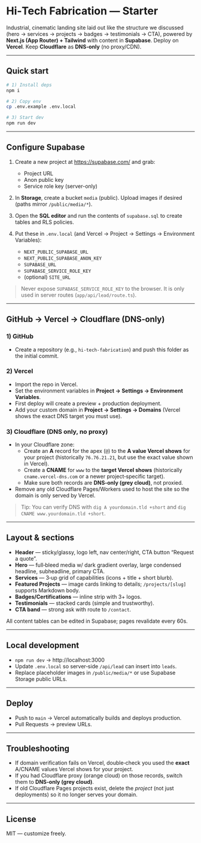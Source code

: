 # Hi‑Tech Fabrication — Starter

Industrial, cinematic landing site laid out like the structure we discussed (hero → services → projects → badges → testimonials → CTA), powered by **Next.js (App Router) + Tailwind** with content in **Supabase**. Deploy on **Vercel**. Keep **Cloudflare** as **DNS‑only** (no proxy/CDN).

---

## Quick start

```bash
# 1) Install deps
npm i

# 2) Copy env
cp .env.example .env.local

# 3) Start dev
npm run dev
```

---

## Configure Supabase

1. Create a new project at https://supabase.com/ and grab:
   - Project URL
   - Anon public key
   - Service role key (server-only)

2. In **Storage**, create a bucket `media` (public). Upload images if desired (paths mirror `/public/media/*`).

3. Open the **SQL editor** and run the contents of `supabase.sql` to create tables and RLS policies.

4. Put these in `.env.local` (and Vercel → Project → Settings → Environment Variables):
   - `NEXT_PUBLIC_SUPABASE_URL`
   - `NEXT_PUBLIC_SUPABASE_ANON_KEY`
   - `SUPABASE_URL`
   - `SUPABASE_SERVICE_ROLE_KEY`
   - (optional) `SITE_URL`

> Never expose `SUPABASE_SERVICE_ROLE_KEY` to the browser. It is only used in server routes (`app/api/lead/route.ts`).

---

## GitHub → Vercel → Cloudflare (DNS‑only)

### 1) GitHub
- Create a repository (e.g., `hi-tech-fabrication`) and push this folder as the initial commit.

### 2) Vercel
- Import the repo in Vercel.
- Set the environment variables in **Project → Settings → Environment Variables**.
- First deploy will create a preview + production deployment.
- Add your custom domain in **Project → Settings → Domains** (Vercel shows the exact DNS target you must use).

### 3) Cloudflare (DNS only, no proxy)
- In your Cloudflare zone:
  - Create an **A** record for the apex (`@`) to the **A value Vercel shows** for your project (historically `76.76.21.21`, but use the exact value shown in Vercel).
  - Create a **CNAME** for `www` to the **target Vercel shows** (historically `cname.vercel-dns.com` or a newer project‑specific target).
  - Make sure both records are **DNS‑only (grey cloud)**, not proxied.
- Remove any old Cloudflare Pages/Workers used to host the site so the domain is only served by Vercel.

> Tip: You can verify DNS with `dig A yourdomain.tld +short` and `dig CNAME www.yourdomain.tld +short`.

---

## Layout & sections

- **Header** — sticky/glassy, logo left, nav center/right, CTA button “Request a quote”.
- **Hero** — full‑bleed media w/ dark gradient overlay, large condensed headline, subheadline, primary CTA.
- **Services** — 3‑up grid of capabilities (icons + title + short blurb).
- **Featured Projects** — image cards linking to details; `/projects/[slug]` supports Markdown body.
- **Badges/Certifications** — inline strip with 3+ logos.
- **Testimonials** — stacked cards (simple and trustworthy).
- **CTA band** — strong ask with route to `/contact`.

All content tables can be edited in Supabase; pages revalidate every 60s.

---

## Local development

- `npm run dev` → http://localhost:3000
- Update `.env.local` so server‑side `/api/lead` can insert into `leads`.
- Replace placeholder images in `/public/media/*` or use Supabase Storage public URLs.

---

## Deploy

- Push to `main` → Vercel automatically builds and deploys production.
- Pull Requests → preview URLs.

---

## Troubleshooting

- If domain verification fails on Vercel, double‑check you used the **exact** A/CNAME values Vercel shows for your project.
- If you had Cloudflare proxy (orange cloud) on those records, switch them to **DNS‑only (grey cloud)**.
- If old Cloudflare Pages projects exist, delete the *project* (not just deployments) so it no longer serves your domain.

---

## License

MIT — customize freely.
